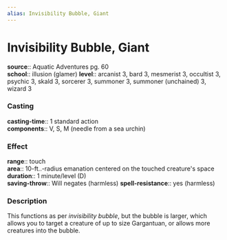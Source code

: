 ```yaml
---
alias: Invisibility Bubble, Giant
---
```


# Invisibility Bubble, Giant 

**source**:: Aquatic Adventures pg. 60  
**school**:: illusion (glamer)
**level**:: arcanist 3, bard 3, mesmerist 3, occultist 3, psychic 3, skald 3, sorcerer 3, summoner 3, summoner (unchained) 3, wizard 3

### Casting 

**casting-time**:: 1 standard action  
**components**:: V, S, M (needle from a sea urchin)

### Effect 

**range**:: touch  
**area**:: 10-ft..-radius emanation centered on the touched creature's space  
**duration**:: 1 minute/level (D)  
**saving-throw**:: Will negates (harmless)
**spell-resistance**:: yes (harmless)

### Description 

This functions as per *invisibility bubble*, but the bubble is larger, which allows you to target a creature of up to size Gargantuan, or allows more creatures into the bubble.

